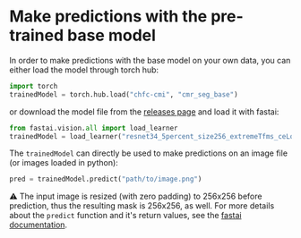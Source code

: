 # Make predictions with the pre-trained base model

In order to make predictions with the base model on your own data, you can either load the model through torch hub:

```python
import torch
trainedModel = torch.hub.load("chfc-cmi", "cmr_seg_base")
```

or download the model file from the [releases page](https://github.com/chfc-cmi/cmr-seg-tl/releases) and load it with fastai:

```python
from fastai.vision.all import load_learner
trainedModel = load_learner("resnet34_5percent_size256_extremeTfms_ceLoss_fastai2.pkl")
```

The `trainedModel` can directly be used to make predictions on an image file (or images loaded in python):

```python
pred = trainedModel.predict("path/to/image.png")
```

:warning: The input image is resized (with zero padding) to 256x256 before prediction, thus the resulting mask is 256x256, as well. For more details about the `predict` function and it's return values, see the [fastai documentation](https://docs.fast.ai/learner.html#learner.predict).
